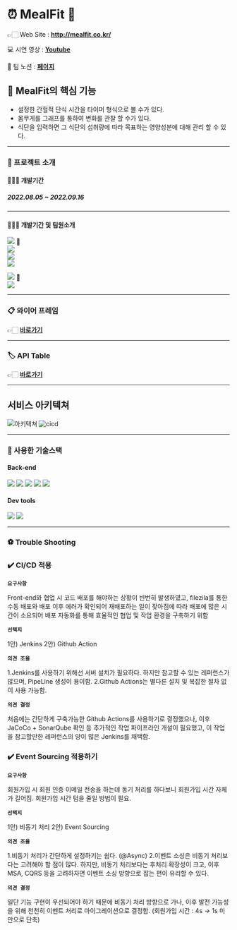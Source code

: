 # ⏰ **MealFit** 💪


👉🏻 Web Site : **http://mealfit.co.kr/**

💻 시연 영상 : 
[**Youtube**](https://)

🔗 팀 노션 : [**페이지**](https://www.notion.so/mealfit/71bb3a54c8cf43d2975dc8acbde1ddfb)  
  


## **🍳 MealFit의 핵심 기능**
- 설정한 간헐적 단식 시간을 타이머 형식으로 볼 수가 있다.
- 몸무게를 그래프를 통하여 변화를 관찰 할 수가 있다.
- 식단을 입력하면 그 식단의 섭취량에 따라 목표하는 영양성분에 대해 관리 할 수 있다.
---
### **🙌 프로젝트 소개**  
#### **👨‍👧‍👧 개발기간**
##### **2022.08.05 ~ 2022.09.16**
---
#### **👨‍👧‍👧 개발기간 및 팀원소개**
<!-- |이름|FE / BE|Github 주소|담당|
|---|---|---|---|
|구자현🔰|BE|https://github.com/9JaHyun|회원가입, CI/CD|
|백지영|BE|https://github.com/catgirl0313|로그인(일반, 카카오, 네이버, 구글)|
|안홍주|BE|https://github.com/hongju22|게시글, S3 이미지, 댓글|
|이창호|BE|https://github.com/chlee1234|식단 기록하기, 음식 검색|
|정종성🔰|FE|https://github.com/JJSEONG| |
|이 봄|FE|https://github.com/bom-Lee| | -->

[<img src="https://img.shields.io/badge/SPRING-구자현-brightgreen?style=for-the-badge"/>](https://github.com/9JaHyun) 🔰  
[<img src="https://img.shields.io/badge/SPRING-백지영-brightgreen?style=for-the-badge"/>](https://github.com/catgirl0313)  
[<img src="https://img.shields.io/badge/SPRING-안홍주-brightgreen?style=for-the-badge"/>](https://github.com/hongju22)  
[<img src="https://img.shields.io/badge/SPRING-이창호-brightgreen?style=for-the-badge"/>](https://github.com/chlee1234)  

[<img src="https://img.shields.io/badge/REACT-정종성-blue?style=for-the-badge"/>](https://github.com/JJSEONG) 🔰  
[<img src="https://img.shields.io/badge/REACT-이봄-blue?style=for-the-badge"/>](https://github.com/bom-Lee)  


---
### **📋 와이어 프레임**
👉🏻 [**바로가기**](https://www.notion.so/mealfit/99-1-Keukppock-MealFit-0b5590c999274a9ba1271e85774778fd#44d92648e1f6465e927f4116592c18c6)


---
### **🏷 API Table**
👉🏻 [**바로가기**](https://www.notion.so/mealfit/99-1-Keukppock-MealFit-0b5590c999274a9ba1271e85774778fd#ec54c369f1ad46608ce71656df6ddbf8)


---
## 서비스 아키텍쳐
![아키텍쳐](https://user-images.githubusercontent.com/107831623/190847598-6df4e97b-c393-4989-92c3-f3029358c29f.png)
![cicd](https://user-images.githubusercontent.com/97043760/190021299-5470c21f-3ef8-43b8-ab3d-d16a782daf41.png)

---
### **🔨 사용한 기술스택**


#### **Back-end**  
<img src="https://camo.githubusercontent.com/ebd60befd49443c14417baff1700c7887f1a3c9c171612b2021a24c597e4b2ea/68747470733a2f2f696d672e736869656c64732e696f2f62616467652f72656469732d2532334444303033312e7376673f7374796c653d666f722d7468652d6261646765266c6f676f3d7265646973266c6f676f436f6c6f723d7768697465" /> <img src="https://camo.githubusercontent.com/92407fc26e09271d8137b8aaf1585b266f04046b96f1564dfe5a69f146e21301/68747470733a2f2f696d672e736869656c64732e696f2f62616467652f4a57542d3030303030303f7374796c653d666f722d7468652d6261646765266c6f676f3d4a534f4e253230776562253230746f6b656e73266c6f676f436f6c6f723d7768697465" /> <img src="https://camo.githubusercontent.com/7473d140f66003ad4a8053a8b462b32097303a202cc819827e5f8fd82171e61f/68747470733a2f2f696d672e736869656c64732e696f2f62616467652f537072696e67626f6f742d34373f7374796c653d666f722d7468652d6261646765266c6f676f3d537072696e67626f6f74266c6f676f436f6c6f723d7768697465" /> <img src="https://camo.githubusercontent.com/a4a4a017a5d519d7c4ce2a3cd3d2194fb7af4b1ca424850784565007c2acc7d8/68747470733a2f2f696d672e736869656c64732e696f2f62616467652f4d7953514c2d3030354338343f7374796c653d666f722d7468652d6261646765266c6f676f3d6d7973716c266c6f676f436f6c6f723d7768697465" /> <img src="https://camo.githubusercontent.com/3cc8eb3e3705250f3d4e19adcb36c55563d37cb19e8fc0792a0fc07a4e6e2e91/68747470733a2f2f696d672e736869656c64732e696f2f62616467652f416d617a6f6e5f4157532d4646393930303f7374796c653d666f722d7468652d6261646765266c6f676f3d616d617a6f6e617773266c6f676f436f6c6f723d7768697465" />  
 

#### **Dev tools**
<img src="https://camo.githubusercontent.com/ec0d32e85caf4723d5182a75338c89f85a2c3679aed0c46c9ee9fd1c8dc2a316/68747470733a2f2f696d672e736869656c64732e696f2f62616467652f6769742d2532334630353033332e7376673f7374796c653d666f722d7468652d6261646765266c6f676f3d676974266c6f676f436f6c6f723d7768697465" /> <img src="https://camo.githubusercontent.com/ad176bb5a61237550550e47d7e77dd5d1a846518df44c522d2ba9c0a7da6379c/68747470733a2f2f696d672e736869656c64732e696f2f62616467652f6769746875622d3138313731373f7374796c653d666f722d7468652d6261646765266c6f676f3d676974687562266c6f676f436f6c6f723d7768697465" />  

---
### **⚽ Trouble Shooting**

### ✔️ CI/CD 적용

**`요구사항`**

Front-end와 협업 시 코드 배포를 해야하는 상황이 빈번히 발생하였고, filezila를 통한 수동 배포와 배포 이후 에러가 확인되어 재배포하는 일이 잦아짐에 따라 배포에 많은 시간이 소요되어 배포 자동화를 통해 효율적인 협업 및 작업 환경을 구축하기 위함

**`선택지`**

1안) Jenkins
2안) Github Action

**`의견 조율`**

1.Jenkins를 사용하기 위해선 서버 설치가 필요하다. 하지만 참고할 수 있는 레퍼런스가 많으며, PipeLine 생성이 용이함.
2.Github Actions는 별다른 설치 및 복잡한 절차 없이 사용 가능함.

**`의견 결정`**

처음에는 간단하게 구축가능한 Github Actions를 사용하기로 결정했으나, 이후 JaCoCo + SonarQube 확인 등 추가적인 작업 파이프라인 개설이 필요했고, 이 작업을 참고할만한 레퍼런스의 양이 많은 Jenkins를 채택함.

### ✔️ Event Sourcing 적용하기

**`요구사항`**

회원가입 시 회원 인증 이메일 전송을 하는데 동기 처리를 하다보니 회원가입 시간 자체가 길어짐.
회원가입 시간 텀을 줄일 방법이 필요.

**`선택지`**

1안) 비동기 처리
2안) Event Sourcing 

**`의견 조율`**

1.비동기 처리가 간단하게 설정하기는 쉽다. (@Async)
2.이벤트 소싱은 비동기 처리보다는 고려해야 할 점이 많다. 하지만, 비동기 처리보다는 후처리 확장성이 크고, 이후 MSA, CQRS 등을 고려하자면 이벤트 소싱 방향으로 잡는 편이 유리할 수 있다.

**`의견 결정`**

일단 기능 구현이 우선되어야 하기 때문에 비동기 처리 방향으로 가나, 이후 발전 가능성을 위해 천천히 이벤트 처리로 마이그레이션으로 결정함. (회원가입 시간 : 4s → 1s 미만으로 단축)
